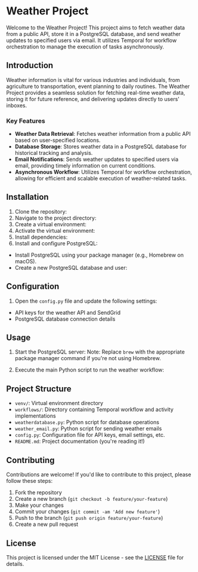 # Weather Project

Welcome to the Weather Project! This project aims to fetch weather data from a public API, store it in a PostgreSQL database, and send weather updates to specified users via email. It utilizes Temporal for workflow orchestration to manage the execution of tasks asynchronously.

## Introduction

Weather information is vital for various industries and individuals, from agriculture to transportation, event planning to daily routines. The Weather Project provides a seamless solution for fetching real-time weather data, storing it for future reference, and delivering updates directly to users' inboxes.

### Key Features

- **Weather Data Retrieval**: Fetches weather information from a public API based on user-specified locations.
- **Database Storage**: Stores weather data in a PostgreSQL database for historical tracking and analysis.
- **Email Notifications**: Sends weather updates to specified users via email, providing timely information on current conditions.
- **Asynchronous Workflow**: Utilizes Temporal for workflow orchestration, allowing for efficient and scalable execution of weather-related tasks.

## Installation

1. Clone the repository:
2. Navigate to the project directory:
3. Create a virtual environment:
4. Activate the virtual environment:
5. Install dependencies:
6. Install and configure PostgreSQL:
- Install PostgreSQL using your package manager (e.g., Homebrew on macOS).
- Create a new PostgreSQL database and user:

## Configuration

1. Open the `config.py` file and update the following settings:
- API keys for the weather API and SendGrid
- PostgreSQL database connection details

## Usage

1. Start the PostgreSQL server:
Note: Replace `brew` with the appropriate package manager command if you're not using Homebrew.

2. Execute the main Python script to run the weather workflow:


## Project Structure

- `venv/`: Virtual environment directory
- `workflows/`: Directory containing Temporal workflow and activity implementations
- `weatherdatabase.py`: Python script for database operations
- `weather_email.py`: Python script for sending weather emails
- `config.py`: Configuration file for API keys, email settings, etc.
- `README.md`: Project documentation (you're reading it!)

## Contributing

Contributions are welcome! If you'd like to contribute to this project, please follow these steps:
1. Fork the repository
2. Create a new branch (`git checkout -b feature/your-feature`)
3. Make your changes
4. Commit your changes (`git commit -am 'Add new feature'`)
5. Push to the branch (`git push origin feature/your-feature`)
6. Create a new pull request

## License

This project is licensed under the MIT License - see the [LICENSE](LICENSE) file for details.




